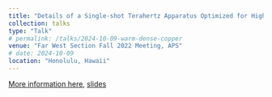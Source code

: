 ```yaml
---
title: "Details of a Single-shot Terahertz Apparatus Optimized for High Energy Density Sciences Experiments"
collection: talks
type: "Talk"
# permalink: /talks/2024-10-09-warm-dense-copper
venue: "Far West Section Fall 2022 Meeting, APS"
# date: 2024-10-09
location: "Honolulu, Hawaii"
---
```


[More information here](https://meetings.aps.org/Meeting/FWS22/Session/J01.30),
[slides](/files/slides1.pdf)
